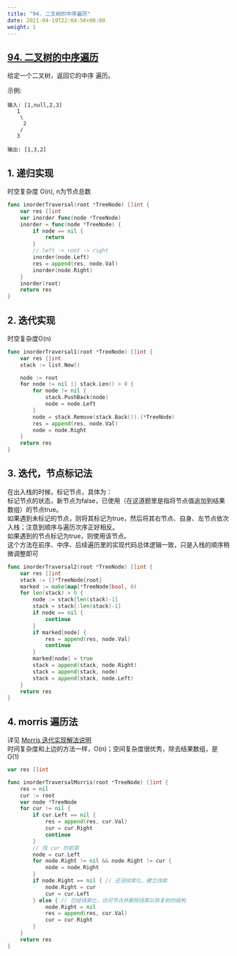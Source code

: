 ```yaml
---
title: "94. 二叉树的中序遍历"
date: 2021-04-19T22:04:56+08:00
weight: 1
---
```


## [94. 二叉树的中序遍历](https://leetcode-cn.com/problems/binary-tree-inorder-traversal)
给定一个二叉树，返回它的中序 遍历。

示例:
```
输入: [1,null,2,3]
   1
    \
     2
    /
   3

输出: [1,3,2]
```
## 1. 递归实现
时空复杂度 O(n), n为节点总数
```go
func inorderTraversal(root *TreeNode) []int {
	var res []int
	var inorder func(node *TreeNode)
	inorder = func(node *TreeNode) {
		if node == nil {
			return
		}
		// left -> root -> right
		inorder(node.Left)
		res = append(res, node.Val)
		inorder(node.Right)
	}
	inorder(root)
	return res
}
```
## 2. 迭代实现
时空复杂度O(n)
```go
func inorderTraversal1(root *TreeNode) []int {
	var res []int
	stack := list.New()

	node := root
	for node != nil || stack.Len() > 0 {
		for node != nil {
			stack.PushBack(node)
			node = node.Left
		}
		node = stack.Remove(stack.Back()).(*TreeNode)
		res = append(res, node.Val)
		node = node.Right
	}
	return res
}
```
## 3. 迭代，节点标记法
在出入栈的时候，标记节点，具体为：    
标记节点的状态，新节点为false，已使用（在这道题里是指将节点值追加到结果数组）的节点true。    
如果遇到未标记的节点，则将其标记为true，然后将其右节点、自身、左节点依次入栈；注意到顺序与遍历次序正好相反。    
如果遇到的节点标记为true，则使用该节点。    
这个方法在前序、中序、后续遍历里的实现代码总体逻辑一致，只是入栈的顺序稍微调整即可
```go
func inorderTraversal2(root *TreeNode) []int {
	var res []int
	stack := []*TreeNode{root}
	marked := make(map[*TreeNode]bool, 0)
	for len(stack) > 0 {
		node := stack[len(stack)-1]
		stack = stack[:len(stack)-1]
		if node == nil {
			continue
		}
		if marked[node] {
			res = append(res, node.Val)
			continue
		}
		marked[node] = true
		stack = append(stack, node.Right)
		stack = append(stack, node)
		stack = append(stack, node.Left)
	}
	return res
}
```
## 4. morris 遍历法
详见 [Morris 迭代实现解法说明](../traversal/binary-tree-morris)    
时间复杂度和上边的方法一样，O(n)；空间复杂度很优秀，除去结果数组，是 O(1)
```go
var res []int

func inorderTraversalMorris(root *TreeNode) []int {
	res = nil
	cur := root
	var node *TreeNode
	for cur != nil {
		if cur.Left == nil {
			res = append(res, cur.Val)
			cur = cur.Right
			continue
		}
		// 找 cur 的前驱
		node = cur.Left
		for node.Right != nil && node.Right != cur {
			node = node.Right
		}
		if node.Right == nil { // 还没线索化，建立线索
			node.Right = cur
			cur = cur.Left
		} else { // 已经线索化，访问节点并删除线索以恢复树的结构
			node.Right = nil
			res = append(res, cur.Val)
			cur = cur.Right
		}
	}
	return res
}
```